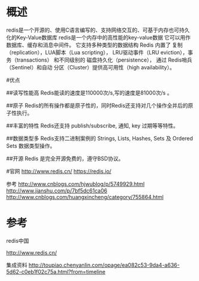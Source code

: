 

# 概述
redis是一个开源的、使用C语言编写的、支持网络交互的、可基于内存也可持久化的Key-Value数据库
	redis是一个内存中的高性能的key-value数据
	它可以用作数据库、缓存和消息中间件。 
	它支持多种类型的数据结构
	Redis 内置了 复制（replication），LUA脚本（Lua scripting）， LRU驱动事件（LRU eviction），事务（transactions） 和不同级别的 磁盘持久化（persistence）， 
	通过 Redis哨兵（Sentinel）和自动 分区（Cluster）提供高可用性（high availability）。



#优点


##读写性能高 
	Redis能读的速度是110000次/s,写的速度是81000次/s 。


##原子 
	Redis的所有操作都是原子性的，同时Redis还支持对几个操作全并后的原子性执行。

##丰富的特性
	Redis还支持 publish/subscribe, 通知, key 过期等等特性。

##数据类型多
	 Redis支持二进制案例的 Strings, Lists, Hashes, Sets 及 Ordered Sets 数据类型操作。
	 
##开源
	Redis 是完全开源免费的，遵守BSD协议。

#官网
	http://www.redis.cn/
	https://redis.io/

参考
http://www.cnblogs.com/hjwublog/p/5749929.html
http://www.jianshu.com/p/7bf5dc61ca06
http://www.cnblogs.com/huangxincheng/category/755864.html

# 参考

redis中国

http://www.redis.cn/

集成资料
http://toupiao.chenyanlin.com/opage/ea082c53-9da4-a636-5d62-c0eb1f02c75a.html?from=timeline